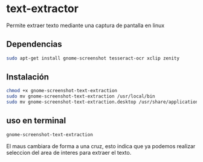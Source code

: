 # text-extractor
Permite extraer texto mediante una captura de pantalla en linux

## Dependencias
```bash
sudo apt-get install gnome-screenshot tesseract-ocr xclip zenity
```
## Instalación
```bash
chmod +x gnome-screenshot-text-extraction
sudo mv gnome-screenshot-text-extraction /usr/local/bin
sudo mv gnome-screenshot-text-extraction.desktop /usr/share/applications
```
## uso en terminal
```bash
gnome-screenshot-text-extraction
```
El maus cambiara de forma a una cruz, esto indica que ya podemos realizar seleccion del area de interes para extraer el texto.

